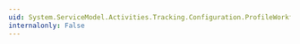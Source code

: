 ```yaml
---
uid: System.ServiceModel.Activities.Tracking.Configuration.ProfileWorkflowElementCollection
internalonly: False
---
```


